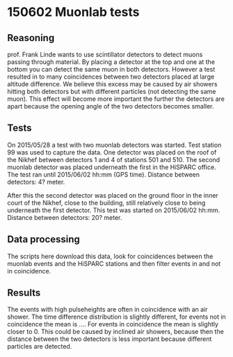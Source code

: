 # 150602 Muonlab tests

## Reasoning

prof. Frank Linde wants to use scintillator detectors to detect muons
passing through material. By placing a detector at the top and one at
the bottom you can detect the same muon in both detectors. However a
test resulted in to many coincidences between two detectors placed at
large altitude difference. We believe this excess may be caused by air
showers hitting both detectors but with different particles (not
detecting the same muon). This effect will become more important the
further the detectors are apart because the opening angle of the two
detectors becomes smaller.


## Tests

On 2015/05/28 a test with two muonlab detectors was started. Test
station 99 was used to capture the data. One detector was placed on the
roof of the Nikhef between detectors 1 and 4 of stations 501 and 510.
The second muonlab detector was placed underneath the first in the
HiSPARC office. The test ran until 2015/06/02 hh:mm (GPS time).
Distance between detectors: 4? meter.

After this the second detector was placed on the ground floor in the
inner court of the Nikhef, close to the building, still relatively close
to being underneath the first detector. This test was started on
2015/06/02 hh:mm.
Distance between detectors: 20? meter.


## Data processing

The scripts here download this data, look for coincidences between the
muonlab events and the HiSPARC stations and then filter events in and
not in coincidence.


## Results

The events with high pulseheights are often in coincidence with an air
shower. The time difference distribution is slightly different, for
events not in coincidence the mean is .... For events in coincidence the
mean is slightly closer to 0. This could be caused by inclined air
showers, because then the distance between the two detectors is less
important because different particles are detected.
